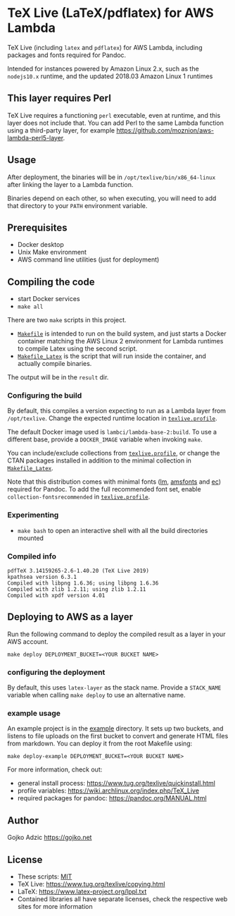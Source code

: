 # TeX Live (LaTeX/pdflatex) for AWS Lambda

TeX Live (including `latex` and `pdflatex`) for AWS Lambda, including packages and fonts required for Pandoc.

Intended for instances powered by Amazon Linux 2.x, such as the `nodejs10.x` runtime, and the updated 2018.03 Amazon Linux 1 runtimes

## This layer requires Perl

TeX Live requires a functioning `perl` executable, even at runtime, and this layer does not include that. You can add Perl to the same Lambda function using a third-party layer, for example <https://github.com/moznion/aws-lambda-perl5-layer>.

## Usage

After deployment, the binaries will be in `/opt/texlive/bin/x86_64-linux` after linking the layer to a Lambda function. 

Binaries depend on each other, so when executing, you will need to add that directory to your `PATH` environment variable.

## Prerequisites

* Docker desktop
* Unix Make environment
* AWS command line utilities (just for deployment)

## Compiling the code

* start Docker services
* `make all`

There are two `make` scripts in this project.

* [`Makefile`](Makefile) is intended to run on the build system, and just starts a Docker container matching the AWS Linux 2 environment for Lambda runtimes to compile Latex using the second script.
* [`Makefile_Latex`](Makefile_Latex) is the script that will run inside the container, and actually compile binaries. 

The output will be in the `result` dir.

### Configuring the build

By default, this compiles a version expecting to run as a Lambda layer from `/opt/texlive`. Change the expected runtime location in [`texlive.profile`](texlive.profile).

The default Docker image used is `lambci/lambda-base-2:build`. To use a different base, provide a `DOCKER_IMAGE` variable when invoking `make`.

You can include/exclude collections from [`texlive.profile`](texlive.profile), or change the CTAN packages installed in addition to the minimal collection in [`Makefile_Latex`](Makefile_Latex).

Note that this distribution comes with minimal fonts ([lm](https://ctan.org/pkg/lm?lang=en), [amsfonts](https://ctan.org/pkg/amsfonts?lang=en) and [ec](https://ctan.org/pkg/ec?lang=en)) required for Pandoc. To add the full recommended font set, enable `collection-fontsrecommended` in [`texlive.profile`](texlive.profile).

### Experimenting

* `make bash` to open an interactive shell with all the build directories mounted

### Compiled info

```
pdfTeX 3.14159265-2.6-1.40.20 (TeX Live 2019)
kpathsea version 6.3.1
Compiled with libpng 1.6.36; using libpng 1.6.36
Compiled with zlib 1.2.11; using zlib 1.2.11
Compiled with xpdf version 4.01
```

## Deploying to AWS as a layer

Run the following command to deploy the compiled result as a layer in your AWS account.

```
make deploy DEPLOYMENT_BUCKET=<YOUR BUCKET NAME>
```

### configuring the deployment

By default, this uses `latex-layer` as the stack name. Provide a `STACK_NAME` variable when
calling `make deploy` to use an alternative name.

### example usage

An example project is in the [example](example) directory. It sets up two buckets, and listens to file uploads on the first bucket to convert and generate HTML files from markdown. You can deploy it from the root Makefile using:

```
make deploy-example DEPLOYMENT_BUCKET=<YOUR BUCKET NAME>
```

For more information, check out:

* general install process: <https://www.tug.org/texlive/quickinstall.html>
* profile variables: <https://wiki.archlinux.org/index.php/TeX_Live>
* required packages for pandoc: <https://pandoc.org/MANUAL.html>

## Author

Gojko Adzic <https://gojko.net>

## License

* These scripts: [MIT](https://opensource.org/licenses/MIT)
* TeX Live: <https://www.tug.org/texlive/copying.html>
* LaTeX: <https://www.latex-project.org/lppl.txt>
* Contained libraries all have separate licenses, check the respective web sites for more information
